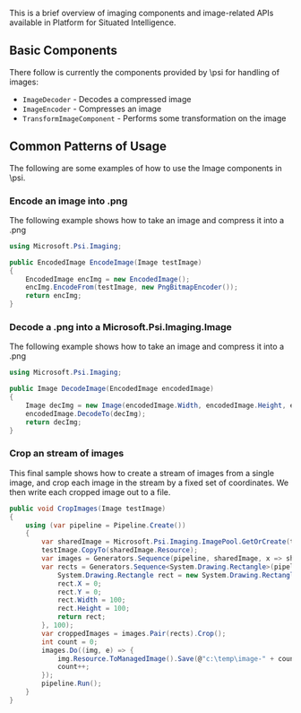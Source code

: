 This is a brief overview of imaging components and image-related APIs available in Platform for Situated Intelligence.

## Basic Components

There follow is currently the components provided by \\psi for handling of images:
- `ImageDecoder` - Decodes a compressed image
- `ImageEncoder` - Compresses an image
- `TransformImageComponent` - Performs some transformation on the image

## Common Patterns of Usage

The following are some examples of how to use the Image components in \\psi.

### Encode an image into .png

The following example shows how to take an image and compress it into a .png

```csharp
using Microsoft.Psi.Imaging;

public EncodedImage EncodeImage(Image testImage)
{
    EncodedImage encImg = new EncodedImage();
    encImg.EncodeFrom(testImage, new PngBitmapEncoder());
    return encImg;
}
```

### Decode a .png into a <see cref="Microsoft.Psi.Imaging.Image">Microsoft.Psi.Imaging.Image</see>

The following example shows how to take an image and compress it into a .png

```csharp
using Microsoft.Psi.Imaging;

public Image DecodeImage(EncodedImage encodedImage)
{
    Image decImg = new Image(encodedImage.Width, encodedImage.Height, encodedImage.Width * 3,  PixelFormat.Format24bppRgb);
    encodedImage.DecodeTo(decImg);
    return decImg;
}
```

### Crop an stream of images

This final sample shows how to create a stream of images from a single image, and crop each image in the stream by a fixed set of coordinates. We then write each cropped image out to a file.

```csharp
public void CropImages(Image testImage)
{
    using (var pipeline = Pipeline.Create())
    {
        var sharedImage = Microsoft.Psi.Imaging.ImagePool.GetOrCreate(testImage.Width, testImage.Height, testImage.PixelFormat);
        testImage.CopyTo(sharedImage.Resource);
        var images = Generators.Sequence(pipeline, sharedImage, x => sharedImage, 100);
        var rects = Generators.Sequence<System.Drawing.Rectangle>(pipeline, new System.Drawing.Rectangle(), x => {
	        System.Drawing.Rectangle rect = new System.Drawing.Rectangle();
	        rect.X = 0;
	        rect.Y = 0;
	        rect.Width = 100;
	        rect.Height = 100;
	        return rect;
        }, 100);
        var croppedImages = images.Pair(rects).Crop();
        int count = 0;
        images.Do((img, e) => {
            img.Resource.ToManagedImage().Save(@"c:\temp\image-" + count.ToString() + ".bmp");
            count++;
        });
        pipeline.Run();
    }
}
```
